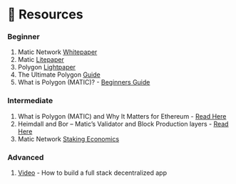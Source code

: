 # 👀 Resources

### Beginner

1. Matic Network [Whitepaper](https://github.com/maticnetwork/whitepaper)
2. Matic [Litepaper](https://matic.network/matic-litepaper.pdf)
3. Polygon [Lightpaper](https://polygon.technology/lightpaper-polygon.pdf)
4. The Ultimate Polygon [Guide](https://kriptomat.io/polygon/)
5. What is Polygon \(MATIC\)? - [Beginners Guide](https://www.blocmates.com/blogmates/what-is-polygon-matic)

### Intermediate

1. What is Polygon \(MATIC\) and Why It Matters for Ethereum - [Read Here](https://decrypt.co/resources/what-is-polygon-matic-and-why-it-matters-for-ethereum)
2. Heimdall and Bor – Matic’s Validator and Block Production layers - [Read Here](https://blog.polygon.technology/heimdall-and-bor-1f8f881cd6a4)
3. Matic Network [Staking Economics](https://blog.polygon.technology/matic-network-staking-economics-7439571f2784)

### Advanced

1. [Video](https://youtu.be/QAO7YxF7hSk) - How to build a full stack decentralized app

